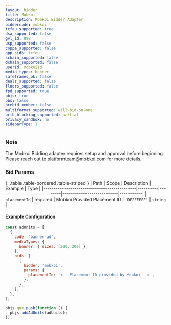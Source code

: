 ```yaml
---
layout: bidder
title: Mobkoi
description: Mobkoi Bidder Adapter
biddercode: mobkoi
tcfeu_supported: true
dsa_supported: false
gvl_id: 898
usp_supported: false
coppa_supported: false
gpp_sids: tcfeu
schain_supported: false
dchain_supported: false
userId: mobkoiId
media_types: banner
safeframes_ok: false
deals_supported: false
floors_supported: false
fpd_supported: true
pbjs: true
pbs: false
prebid_member: false
multiformat_supported: will-bid-on-one
ortb_blocking_supported: partial
privacy_sandbox: no
sidebarType: 1
---
```


### Note

The Mobkoi Bidding adapter requires setup and approval before beginning. Please reach out to <platformteam@mobkoi.com> for
more details.

### Bid Params

{: .table .table-bordered .table-striped }
| Path                                        | Scope    | Description                  | Example                   | Type      |
|---------------------------------------------|----------|------------------------------|---------------------------|-----------|
| `placementId`                               | required | Mobkoi Provided Placement ID | `'DF2FFFFF'`              | `string`  |

#### Example Configuration

```js
const adUnits = [
  {
    code: 'banner-ad',
    mediaTypes: {
      banner: { sizes: [300, 200] },
    },
    bids: [
      {
        bidder: 'mobkoi',
        params: {
          placementId: '<-- Placement ID provided by Mobkoi -->',
        },
      },
    ],
  },
];

pbjs.que.push(function () {
  pbjs.addAdUnits(adUnits);
});
```
